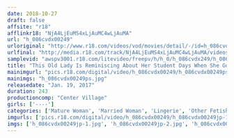 ```yaml
---
date: 2018-10-27
draft: false
affsite: "r18"
afflinkr18: "NjA4LjEuMS4xLjAuMC4wLjAuMA"
url: "h_086cvdx00249"
urloriginal: "http://www.r18.com/videos/vod/movies/detail/-/id=h_086cvdx00249"
urlfinal: "http://media.r18.com/track/NjA4LjEuMS4xLjAuMC4wLjAuMA/videos/vod/movies/detail/-/id=h_086cvdx00249"
samplevid: "awspv3001.r18.com/litevideo/freepv/h/h_0/h_086cvdx249/h_086cvdx249_dmb_w.mp4"
title: "This Old Lady Is Reminiscing About Her Student Days When She Got Hot And Horny And Stained Herself 30 Ladies/4 Hours"
mainimgurl: "pics.r18.com/digital/video/h_086cvdx00249/h_086cvdx00249ps.jpg"
mainimgs: "h_086cvdx00249ps.jpg"
releasedate: "Jan. 19, 2017"
duration: 243
productioncomp: "Center Village"
girls: ['----']
categories: ['Mature Woman', 'Married Woman', 'Lingerie', 'Other Fetishes', 'Over 4 Hours', 'Hi-Def']
imgurls: ['pics.r18.com/digital/video/h_086cvdx00249/h_086cvdx00249jp-1.jpg', 'pics.r18.com/digital/video/h_086cvdx00249/h_086cvdx00249jp-2.jpg', 'pics.r18.com/digital/video/h_086cvdx00249/h_086cvdx00249jp-3.jpg', 'pics.r18.com/digital/video/h_086cvdx00249/h_086cvdx00249jp-4.jpg', 'pics.r18.com/digital/video/h_086cvdx00249/h_086cvdx00249jp-5.jpg', 'pics.r18.com/digital/video/h_086cvdx00249/h_086cvdx00249jp-6.jpg', 'pics.r18.com/digital/video/h_086cvdx00249/h_086cvdx00249jp-7.jpg', 'pics.r18.com/digital/video/h_086cvdx00249/h_086cvdx00249jp-8.jpg', 'pics.r18.com/digital/video/h_086cvdx00249/h_086cvdx00249jp-9.jpg', 'pics.r18.com/digital/video/h_086cvdx00249/h_086cvdx00249jp-10.jpg', 'pics.r18.com/digital/video/h_086cvdx00249/h_086cvdx00249jp-11.jpg', 'pics.r18.com/digital/video/h_086cvdx00249/h_086cvdx00249jp-12.jpg', 'pics.r18.com/digital/video/h_086cvdx00249/h_086cvdx00249jp-13.jpg', 'pics.r18.com/digital/video/h_086cvdx00249/h_086cvdx00249jp-14.jpg', 'pics.r18.com/digital/video/h_086cvdx00249/h_086cvdx00249jp-15.jpg', 'pics.r18.com/digital/video/h_086cvdx00249/h_086cvdx00249jp-16.jpg', 'pics.r18.com/digital/video/h_086cvdx00249/h_086cvdx00249jp-17.jpg', 'pics.r18.com/digital/video/h_086cvdx00249/h_086cvdx00249jp-18.jpg', 'pics.r18.com/digital/video/h_086cvdx00249/h_086cvdx00249jp-19.jpg', 'pics.r18.com/digital/video/h_086cvdx00249/h_086cvdx00249jp-20.jpg']
imgs: ['h_086cvdx00249jp-1.jpg', 'h_086cvdx00249jp-2.jpg', 'h_086cvdx00249jp-3.jpg', 'h_086cvdx00249jp-4.jpg', 'h_086cvdx00249jp-5.jpg', 'h_086cvdx00249jp-6.jpg', 'h_086cvdx00249jp-7.jpg', 'h_086cvdx00249jp-8.jpg', 'h_086cvdx00249jp-9.jpg', 'h_086cvdx00249jp-10.jpg', 'h_086cvdx00249jp-11.jpg', 'h_086cvdx00249jp-12.jpg', 'h_086cvdx00249jp-13.jpg', 'h_086cvdx00249jp-14.jpg', 'h_086cvdx00249jp-15.jpg', 'h_086cvdx00249jp-16.jpg', 'h_086cvdx00249jp-17.jpg', 'h_086cvdx00249jp-18.jpg', 'h_086cvdx00249jp-19.jpg', 'h_086cvdx00249jp-20.jpg']
---
```

